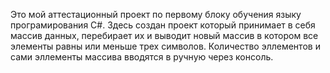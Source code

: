 Это мой аттестационный проект по первому блоку обучения языку програмирования C#.
Здесь создан проект который принимает в себя массив данных, перебирает их и выводит новый массив в котором все элементы равны или меньше трех символов.
Количество эллементов и сами эллементы массива вводятся в ручную через консоль.

